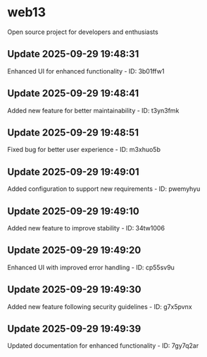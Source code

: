 # web13
Open source project for developers and enthusiasts

## Update 2025-09-29 19:48:31
Enhanced UI for enhanced functionality - ID: 3b01ffw1


## Update 2025-09-29 19:48:41
Added new feature for better maintainability - ID: t3yn3fmk


## Update 2025-09-29 19:48:51
Fixed bug for better user experience - ID: m3xhuo5b


## Update 2025-09-29 19:49:01
Added configuration to support new requirements - ID: pwemyhyu


## Update 2025-09-29 19:49:10
Added new feature to improve stability - ID: 34tw1006


## Update 2025-09-29 19:49:20
Enhanced UI with improved error handling - ID: cp55sv9u


## Update 2025-09-29 19:49:30
Added new feature following security guidelines - ID: g7x5pvnx


## Update 2025-09-29 19:49:39
Updated documentation for enhanced functionality - ID: 7gy7q2ar

